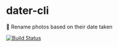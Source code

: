 # dater-cli
📸 Rename photos based on their date taken

[![Build Status](https://travis-ci.org/screendriver/dater-cli.svg?branch=master)](https://travis-ci.org/screendriver/dater-cli)
